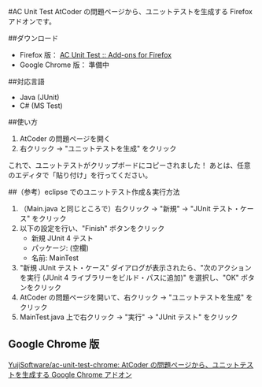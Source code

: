 #AC Unit Test
AtCoder の問題ページから、ユニットテストを生成する Firefox アドオンです。

##ダウンロード

* Firefox 版： [AC Unit Test :: Add-ons for Firefox](https://addons.mozilla.org/ja/firefox/addon/ac-unit-test/ "AC Unit Test :: Add-ons for Firefox")
* Google Chrome 版： 準備中

##対応言語

* Java (JUnit)
* C# (MS Test)

##使い方

1. AtCoder の問題ページを開く
2. 右クリック → "ユニットテストを生成" をクリック

これで、ユニットテストがクリップボードにコピーされました！
あとは、任意のエディタで「貼り付け」を行ってください。

##（参考）eclipse でのユニットテスト作成＆実行方法

1. （Main.java と同じところで）右クリック → "新規" → "JUnit テスト・ケース" をクリック
2. 以下の設定を行い、"Finish" ボタンをクリック
    * 新規 JUnit 4 テスト
    * パッケージ: (空欄)
    * 名前: MainTest
3. "新規 JUnit テスト・ケース" ダイアログが表示されたら、"次のアクションを実行 (JUnit 4 ライブラリーをビルド・パスに追加)" を選択し、"OK" ボタンをクリック
4. AtCoder の問題ページを開いて、右クリック → "ユニットテストを生成" をクリック
5. MainTest.java 上で右クリック → "実行" → "JUnit テスト" をクリック

## Google Chrome 版

[YujiSoftware/ac-unit-test-chrome: AtCoder の問題ページから、ユニットテストを生成する Google Chrome アドオン](https://github.com/YujiSoftware/ac-unit-test-chrome "YujiSoftware/ac-unit-test-chrome: AtCoder の問題ページから、ユニットテストを生成する Google Chrome アドオン")
